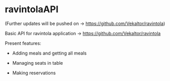 # ravintolaAPI


(Further updates will be pushed on -> https://github.com/Vekaltor/ravintola)

Basic API for ravintola application ->  https://github.com/Vekaltor/ravintola

Present features:

- Adding meals and getting all meals

- Managing seats in table

- Making reservations

